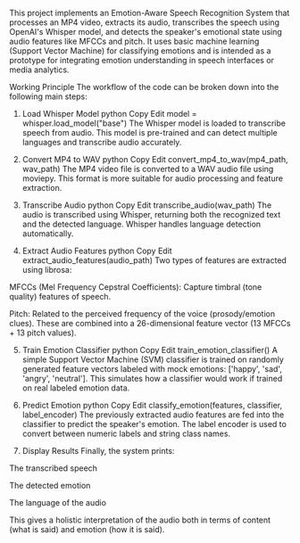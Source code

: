 This project implements an Emotion-Aware Speech Recognition System that processes an MP4 video, extracts its audio, transcribes the speech using OpenAI's Whisper model, and detects the speaker's emotional state using audio features like MFCCs and pitch. It uses basic machine learning (Support Vector Machine) for classifying emotions and is intended as a prototype for integrating emotion understanding in speech interfaces or media analytics.

Working Principle
The workflow of the code can be broken down into the following main steps:

1. Load Whisper Model
python
Copy
Edit
model = whisper.load_model("base")
The Whisper model is loaded to transcribe speech from audio. This model is pre-trained and can detect multiple languages and transcribe audio accurately.

2. Convert MP4 to WAV
python
Copy
Edit
convert_mp4_to_wav(mp4_path, wav_path)
The MP4 video file is converted to a WAV audio file using moviepy. This format is more suitable for audio processing and feature extraction.

3. Transcribe Audio
python
Copy
Edit
transcribe_audio(wav_path)
The audio is transcribed using Whisper, returning both the recognized text and the detected language. Whisper handles language detection automatically.

4. Extract Audio Features
python
Copy
Edit
extract_audio_features(audio_path)
Two types of features are extracted using librosa:

MFCCs (Mel Frequency Cepstral Coefficients): Capture timbral (tone quality) features of speech.

Pitch: Related to the perceived frequency of the voice (prosody/emotion clues).
These are combined into a 26-dimensional feature vector (13 MFCCs + 13 pitch values).

5. Train Emotion Classifier
python
Copy
Edit
train_emotion_classifier()
A simple Support Vector Machine (SVM) classifier is trained on randomly generated feature vectors labeled with mock emotions: ['happy', 'sad', 'angry', 'neutral']. This simulates how a classifier would work if trained on real labeled emotion data.

6. Predict Emotion
python
Copy
Edit
classify_emotion(features, classifier, label_encoder)
The previously extracted audio features are fed into the classifier to predict the speaker's emotion. The label encoder is used to convert between numeric labels and string class names.

7. Display Results
Finally, the system prints:

The transcribed speech

The detected emotion

The language of the audio

This gives a holistic interpretation of the audio both in terms of content (what is said) and emotion (how it is said).

